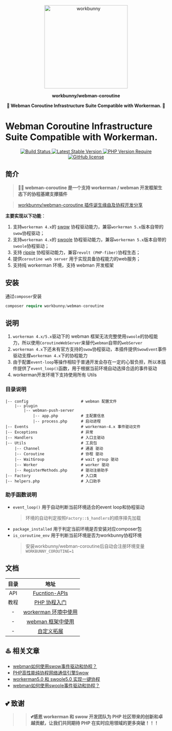 <p align="center"><img width="260px" src="https://chaz6chez.cn/images/workbunny-logo.png" alt="workbunny"></p>

**<p align="center">workbunny/webman-coroutine</p>**

**<p align="center">🐇 Webman Coroutine Infrastructure Suite Compatible with Workerman. 🐇</p>**

# Webman Coroutine Infrastructure Suite Compatible with Workerman.

<div align="center">
    <a href="https://github.com/workbunny/webman-coroutine/actions">
        <img src="https://github.com/workbunny/webman-coroutine/actions/workflows/CI.yml/badge.svg" alt="Build Status">
    </a>
    <a href="https://github.com/workbunny/webman-coroutine/releases">
        <img alt="Latest Stable Version" src="https://badgen.net/packagist/v/workbunny/webman-coroutine/latest">
    </a>
    <a href="https://github.com/workbunny/webman-coroutine/blob/main/composer.json">
        <img alt="PHP Version Require" src="https://badgen.net/packagist/php/workbunny/webman-coroutine">
    </a>
    <a href="https://github.com/workbunny/webman-coroutine/blob/main/LICENSE">
        <img alt="GitHub license" src="https://badgen.net/packagist/license/workbunny/webman-coroutine">
    </a>

</div>

## 简介

> **🚀🐇 webman-coroutine 是一个支持 workerman / webman 开发框架生态下的协程基建支撑插件**

> [workbunny/webman-coroutine 插件诞生缘由及协程开发分享](https://www.workerman.net/a/1769)

**主要实现以下功能**：

1. 支持`workerman 4.x`的 [swow](https://github.com/swow/swow) 协程驱动能力，兼容`workerman 5.x`版本自带的`swow`协程驱动；
2. 支持`workerman 4.x`的 [swoole](https://github.com/swoole/swoole-src) 协程驱动能力，兼容`workerman 5.x`版本自带的`swoole`协程驱动；
3. 支持 [ripple](https://github.com/cloudtay/ripple) 协程驱动能力，兼容`revolt (PHP-fiber)`协程生态；
4. 提供`coroutine web server` 用于实现具备协程能力的web服务；
5. 支持纯 workerman 环境，支持 webman 开发框架

## 安装

通过`composer`安装

```php
composer require workbunny/webman-coroutine
```

## 说明

1. `workerman 4.x/5.x`驱动下的 webman 框架无法完整使用`swoole`的协程能力，所以使用`CoroutineWebServer`来替代`webman`自带的`webServer`
2. `workerman 4.x`下还未有官方支持的`swow`协程驱动，本插件提供`SwowEvent`事件驱动支撑`workerman 4.x`下的协程能力
3. 由于配置`event-loop`等操作相较于普通开发会存在一定的心智负担，所以本插件提供了`event_loop()`函数，用于根据当前环境自动选择合适的事件驱动
4. workerman开发环境下支持使用所有 Utils

### 目录说明

```
|-- config                       # webman 配置文件
    |-- plugin
        |-- webman-push-server
            |-- app.php          # 主配置信息
            |-- process.php      # 启动进程
|-- Events                       # workerman-4.x 事件驱动文件
|-- Exceptions                   # 异常
|-- Handlers                     # 入口主驱动
|-- Utils                        # 工具包
    |-- Channel                  # 通道 驱动
    |-- Coroutine                # 协程 驱动
    |-- WaitGroup                # wait group 驱动
    |-- Worker                   # worker 驱动
    |-- RegisterMethods.php      # 驱动注册助手
|-- Factory                      # 入口类
|-- helpers.php                  # 入口助手          
```

### 助手函数说明

- `event_loop()` 用于自动判断当前环境适合的event loop和协程驱动
    > 环境的自动判定按照`Factory::$_handlers`的顺序择先加载
- `package_installed` 用于判定当前环境是否安装对应composer包
- `is_coroutine_env` 用于判断当前环境是否为workbunny协程环境
    > 安装workbunny/webman-coroutine后自动会注册环境变量`WORKBUNNY_COROUTINE=1`

## 文档

| 目录  |                               地址                               |
|:---:|:--------------------------------------------------------------:|
| API | [Fucntion-APIs](https://workbunny.github.io/webman-coroutine/) |
| 教程  |               [PHP 协程入门](docs/doc/coroutine.md)                |
|  -  |            [workerman 环境中使用](docs/doc/workerman.md)            |
|  -  |               [webman 框架中使用](docs/doc/webman.md)               |
|  -  |                    [自定义拓展](docs/doc/custom.md)                     |

## ♨️ 相关文章

* [webman如何使用swow事件驱动和协程？](https://mp.weixin.qq.com/s?__biz=MzUzMDMxNTQ4Nw==&mid=2247496493&idx=1&sn=4ab95befc894d556eac26d405f354a40&chksm=fa51129dcd269b8b61fc5b1a15a9a23b99b61c0780b9a341dfe3733692e85a1bc5e323ee9775#rd)
* [PHP高性能纯协程网络通信引擎Swow](https://mp.weixin.qq.com/s?__biz=MzUzMDMxNTQ4Nw==&mid=2247496428&idx=1&sn=5f1fef3a49e3ab20ea1fa43242ac8af7&chksm=fa51135ccd269a4aac1255323faeea670238777c37fec6fb6bdef0ead857ba492c1265c03bff#rd)
* [workerman5.0 和 swoole5.0 实现一键协程](https://mp.weixin.qq.com/s?__biz=MzUzMDMxNTQ4Nw==&mid=2247492324&idx=1&sn=ac697103fe56d6054593ae6d1bdadb93&chksm=fa510354cd268a4298eee50483821fff3ebb52a923a6a67708759ea4c5836649c85700f9ad12#rd)
* [webman如何使用swoole事件驱动和协程？](https://mp.weixin.qq.com/s?__biz=MzUzMDMxNTQ4Nw==&mid=2247489841&idx=1&sn=52e9a57e511870c68daa2b10b78bf3a2&chksm=fa52f881cd25719782e3162108426a127b80599df80633d5edcf164162a69dc3518a9ec9cd29#rd)

## 💕 致谢
>> **💕感恩 workerman 和 swow 开发团队为 PHP 社区带来的创新和卓越贡献，让我们共同期待 PHP 在实时应用领域的更多突破！！！**
